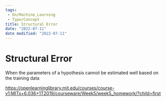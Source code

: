 ```yaml
---
tags:
 - On/Machine_Learning
 - Type/Concept
title: Structural Error
date: "2022-07-11"
date modified: "2022-07-11"
---
```


# Structural Error
When the parameters of a hypothesis cannot be estimated well based on the training data

https://openlearninglibrary.mit.edu/courses/course-v1:MITx+6.036+1T2019/courseware/Week5/week5_homework/?child=first
